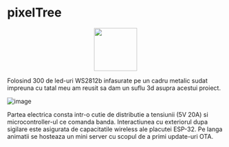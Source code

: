 # pixelTree
<p align="center">
  <img width="100" height="100" src="[https://picsum.photos/460/300](https://github.com/AndreiOp235/pixelTree/assets/42703353/846b348b-ffba-453f-84ba-8196a71f9004)">
</p>

Folosind 300 de led-uri WS2812b infasurate pe un cadru metalic sudat impreuna cu tatal meu am reusit sa dam un suflu 3d asupra acestui proiect.

![image](https://github.com/AndreiOp235/pixelTree/assets/42703353/c2d9548d-e6c6-443e-b75b-14b28ce1e58c)

Partea electrica consta intr-o cutie de distributie a tensiunii (5V 20A) si microcontroller-ul ce comanda banda. Interactiunea cu exteriorul dupa sigilare este asigurata de capacitatile wireless ale placutei ESP-32. Pe langa animatii se hosteaza un mini server cu scopul de a primi update-uri OTA.
